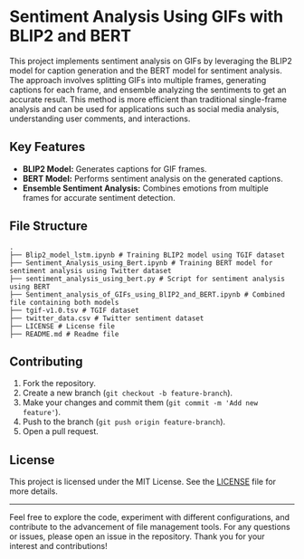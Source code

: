 # Sentiment Analysis Using GIFs with BLIP2 and BERT

This project implements sentiment analysis on GIFs by leveraging the BLIP2 model for caption generation and the BERT model for sentiment analysis. The approach involves splitting GIFs into multiple frames, generating captions for each frame, and ensemble analyzing the sentiments to get an accurate result. This method is more efficient than traditional single-frame analysis and can be used for applications such as social media analysis, understanding user comments, and interactions.

## Key Features

- **BLIP2 Model:** Generates captions for GIF frames.
- **BERT Model:** Performs sentiment analysis on the generated captions.
- **Ensemble Sentiment Analysis:** Combines emotions from multiple frames for accurate sentiment detection.

## File Structure


```plaintext
.
├── Blip2_model_lstm.ipynb # Training BLIP2 model using TGIF dataset
├── Sentiment_Analysis_using_Bert.ipynb # Training BERT model for sentiment analysis using Twitter dataset
├── sentiment_analysis_using_bert.py # Script for sentiment analysis using BERT
├── Sentiment_analysis_of_GIFs_using_BlIP2_and_BERT.ipynb # Combined file containing both models
├── tgif-v1.0.tsv # TGIF dataset
├── twitter_data.csv # Twitter sentiment dataset
├── LICENSE # License file
├── README.md # Readme file

```
## Contributing

1. Fork the repository.
2. Create a new branch (`git checkout -b feature-branch`).
3. Make your changes and commit them (`git commit -m 'Add new feature'`).
4. Push to the branch (`git push origin feature-branch`).
5. Open a pull request.

## License

This project is licensed under the MIT License. See the [LICENSE](LICENSE) file for more details.

---

Feel free to explore the code, experiment with different configurations, and contribute to the advancement of file management tools. For any questions or issues, please open an issue in the repository. Thank you for your interest and contributions!
